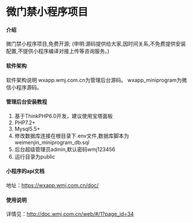 # 微门禁小程序项目

#### 介绍
微门禁小程序项目,免费开源;
(申明:源码提供给大家,因时间关系,不免费提供安装配置,不提供小程序编译对接上传等咨询服务。)

#### 软件架构
软件架构说明
wxapp.wmj.com.cn为管理后台源码。
wxapp_miniprogram为微信小程序源码。

#### 管理后台安装教程

1.  基于ThinkPHP6.0开发，建议使用宝塔面板
2.  PHP7.2+
3.  Mysql5.5+
4.  修改数据库连接在根目录下.env文件,数据库脚本为weimenjin_miniprogram_db.sql
5.  后台超级管理员admin,默认密码wmj123456
6.  运行目录为public


#### 小程序的api文档

地址：https://wxapp.wmj.com.cn/doc/

#### 使用说明

详情见：http://doc.wmj.com.cn/web/#/1?page_id=34